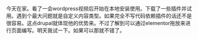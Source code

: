 今天在家。看了一会wordpress视频后开始在本地安装使用。下载了一些插件并试用。遇到个最大问题就是自定义内容类型。如果完全不写代码依赖插件的话还不是很容易。这点drupal就体现他的优势来。不过了解到可以通过elementor拖放来进行页面编写。明天我试一下。如果可以那就不错了。
